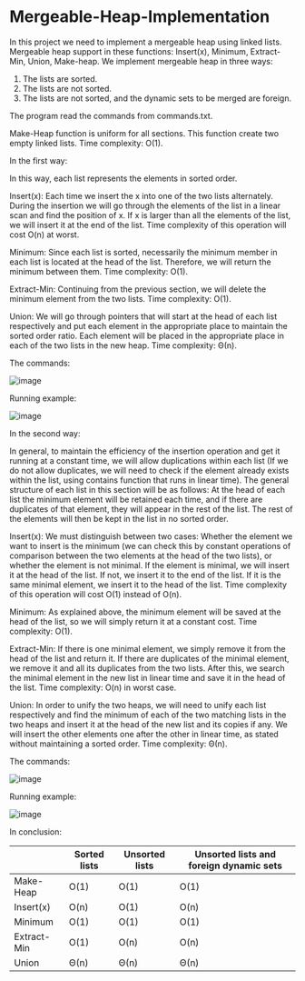 # Mergeable-Heap-Implementation

In this project we need to implement a mergeable heap using linked lists. Mergeable heap support in these functions: 
Insert(x), Minimum, Extract-Min, Union, Make-heap.
We implement mergeable heap in three ways:
1.	The lists are sorted.
2.	The lists are not sorted.
3.	The lists are not sorted, and the dynamic sets to be merged are foreign.

The program read the commands from commands.txt.

Make-Heap function is uniform for all sections. This function create two empty linked lists. Time complexity: O(1).

In the first way:

In this way, each list represents the elements in sorted order.

Insert(x): Each time we insert the x into one of the two lists alternately. During the insertion we will go through the elements of the list in a linear scan and find the position of x. If x is larger than all the elements of the list, we will insert it at the end of the list. Time complexity of this operation will cost O(n) at worst.

Minimum: Since each list is sorted, necessarily the minimum member in each list is located at the head of the list. Therefore, we will return the minimum between them. Time complexity: O(1).

Extract-Min: Continuing from the previous section, we will delete the minimum element from the two lists. Time complexity: O(1).

Union: We will go through pointers that will start at the head of each list respectively and put each element in the appropriate place to maintain the sorted order ratio. Each element will be placed in the appropriate place in each of the two lists in the new heap. Time complexity: Θ(n).

The commands:

![image](https://user-images.githubusercontent.com/73079447/148773571-c7780277-e7e0-4650-95c3-b3ce6ece1009.png)

Running example:

![image](https://user-images.githubusercontent.com/73079447/148728713-0602c81f-7872-4f5d-99e1-95837599c543.png)

In the second way:

In general, to maintain the efficiency of the insertion operation and get it running at a constant time, we will allow duplications within each list (If we do not allow duplicates, we will need to check if the element already exists within the list, using contains function that runs in linear time). The general structure of each list in this section will be as follows: At the head of each list the minimum element will be retained each time, and if there are duplicates of that element, they will appear in the rest of the list. The rest of the elements will then be kept in the list in no sorted order.

Insert(x): We must distinguish between two cases: Whether the element we want to insert is the minimum (we can check this by constant operations of comparison between the two elements at the head of the two lists), or whether the element is not minimal. If the element is minimal, we will insert it at the head of the list. If not, we insert it to the end of the list. If it is the same minimal element, we insert it to the head of the list. Time complexity of this operation will cost O(1) instead of O(n).

Minimum: As explained above, the minimum element will be saved at the head of the list, so we will simply return it at a constant cost. Time complexity: O(1).

Extract-Min: If there is one minimal element, we simply remove it from the head of the list and return it. If there are duplicates of the minimal element, we remove it and all its duplicates from the two lists. After this, we search the minimal element in the new list in linear time and save it in the head of the list. Time complexity: O(n) in worst case.

Union: In order to unify the two heaps, we will need to unify each list respectively and find the minimum of each of the two matching lists in the two heaps and insert it at the head of the new list and its copies if any. We will insert the other elements one after the other in linear time, as stated without maintaining a sorted order. Time complexity: Θ(n).

The commands:

![image](https://user-images.githubusercontent.com/73079447/148773792-cc4fb0a6-dea5-43e9-bc41-8d4132628169.png)

Running example:

![image](https://user-images.githubusercontent.com/73079447/148773821-88bdfded-fa9d-48b0-a5a3-f98347759b3b.png)


In conclusion:

|   | Sorted lists | Unsorted lists  | Unsorted lists and foreign dynamic sets  |
| ------------- | ------------- | ------------- | ------------- |
| Make-Heap  | O(1)  | O(1)  | O(1)  |
| Insert(x)  | O(n)  | O(1)  | O(n)  |
| Minimum  | O(1)  | O(1)  | O(1)  |
| Extract-Min  | O(1)  | O(n)  | O(n)  |
| Union  | Θ(n)  | Θ(n)  | Θ(n)  |

	

